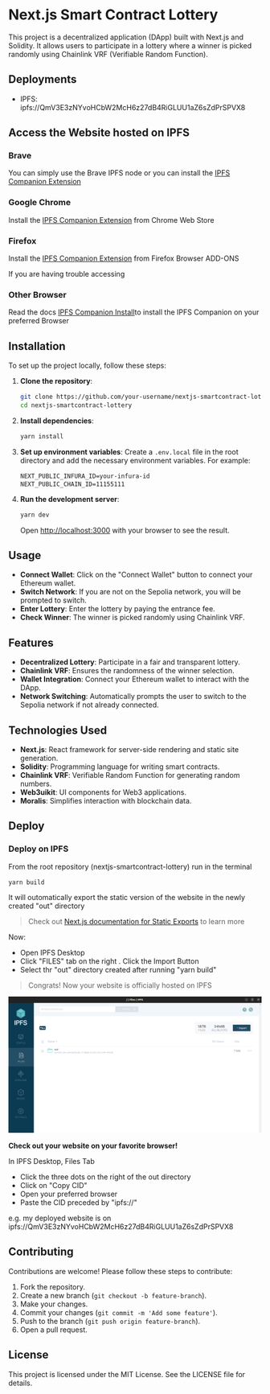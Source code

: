 # Next.js Smart Contract Lottery

This project is a decentralized application (DApp) built with Next.js and Solidity. It allows users to participate in a lottery where a winner is picked randomly using Chainlink VRF (Verifiable Random Function).

## Deployments

-   IPFS: ipfs://QmV3E3zNYvoHCbW2McH6z27dB4RiGLUU1aZ6sZdPrSPVX8

## Access the Website hosted on IPFS

### Brave

You can simply use the Brave IPFS node or you can install the [IPFS Companion Extension](https://chromewebstore.google.com/detail/ipfs-companion/nibjojkomfdiaoajekhjakgkdhaomnch)

### Google Chrome

Install the [IPFS Companion Extension](https://chromewebstore.google.com/detail/ipfs-companion/nibjojkomfdiaoajekhjakgkdhaomnch) from Chrome Web Store

### Firefox

Install the [IPFS Companion Extension](https://addons.mozilla.org/it/firefox/addon/ipfs-companion/) from Firefox Browser ADD-ONS

If you are having trouble accessing

### Other Browser

Read the docs [IPFS Companion Install](http://bafybeie266mvmvkpt5bvvqp4mmmcwqv2obqzndlkqxbtmpnws2tdcn4iju.ipfs.localhost:8080/install/ipfs-companion/#install)to install the IPFS Companion on your preferred Browser

## Installation

To set up the project locally, follow these steps:

1. **Clone the repository**:

    ```bash
    git clone https://github.com/your-username/nextjs-smartcontract-lottery.git
    cd nextjs-smartcontract-lottery
    ```

2. **Install dependencies**:

    ```bash
    yarn install
    ```

3. **Set up environment variables**:
   Create a `.env.local` file in the root directory and add the necessary environment variables. For example:

    ```plaintext
    NEXT_PUBLIC_INFURA_ID=your-infura-id
    NEXT_PUBLIC_CHAIN_ID=11155111
    ```

4. **Run the development server**:

    ```bash
    yarn dev
    ```

    Open [http://localhost:3000](http://localhost:3000) with your browser to see the result.

## Usage

-   **Connect Wallet**: Click on the "Connect Wallet" button to connect your Ethereum wallet.
-   **Switch Network**: If you are not on the Sepolia network, you will be prompted to switch.
-   **Enter Lottery**: Enter the lottery by paying the entrance fee.
-   **Check Winner**: The winner is picked randomly using Chainlink VRF.

## Features

-   **Decentralized Lottery**: Participate in a fair and transparent lottery.
-   **Chainlink VRF**: Ensures the randomness of the winner selection.
-   **Wallet Integration**: Connect your Ethereum wallet to interact with the DApp.
-   **Network Switching**: Automatically prompts the user to switch to the Sepolia network if not already connected.

## Technologies Used

-   **Next.js**: React framework for server-side rendering and static site generation.
-   **Solidity**: Programming language for writing smart contracts.
-   **Chainlink VRF**: Verifiable Random Function for generating random numbers.
-   **Web3uikit**: UI components for Web3 applications.
-   **Moralis**: Simplifies interaction with blockchain data.

## Deploy

### Deploy on IPFS

From the root repository (nextjs-smartcontract-lottery) run in the terminal

```
yarn build
```

It will outomatically export the static version of the website in the newly created "out" directory

> Check out [Next.js documentation for Static Exports](https://nextjs.org/docs/pages/building-your-application/deploying/static-exports) to learn more

Now:

-   Open IPFS Desktop
-   Click "FILES" tab on the right
    . Click the Import Button
-   Select thr "out" directory created after running "yarn build"

> Congrats! Now your website is officially hosted on IPFS

![IPFS Desktop Import](./public/IPFS-import-out-dir.png)

**Check out your website on your favorite browser!**

In IPFS Desktop, Files Tab

-   Click the three dots on the right of the out directory
-   Click on "Copy CID"
-   Open your preferred browser
-   Paste the CID preceded by "ipfs://"

e.g. my deployed website is on ipfs://QmV3E3zNYvoHCbW2McH6z27dB4RiGLUU1aZ6sZdPrSPVX8

## Contributing

Contributions are welcome! Please follow these steps to contribute:

1. Fork the repository.
2. Create a new branch (`git checkout -b feature-branch`).
3. Make your changes.
4. Commit your changes (`git commit -m 'Add some feature'`).
5. Push to the branch (`git push origin feature-branch`).
6. Open a pull request.

## License

This project is licensed under the MIT License. See the LICENSE file for details.
